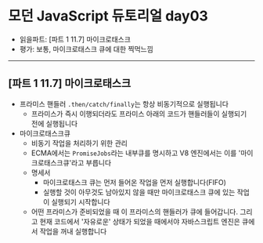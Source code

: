# 모던 JavaScript 듀토리얼 day03

- 읽을파트: [파트 1 11.7] 마이크로태스크
- 평가: 보통, 마이크로태스크 큐에 대한 찍먹느낌

---

## [파트 1 11.7] 마이크로태스크

- 프라미스 핸들러 `.then/catch/finally`는 항상 비동기적으로 실행됩니다
  - 프라미스가 즉시 이행되더라도 프라미스 아래의 코드가 핸들러들이 실행되기 전에 실행됩니다
- 마이크로태스크큐
  - 비동기 작업을 처리하기 위한 관리
  - ECMA에서는 `PromiseJobs`라는 내부큐를 명시하고 V8 엔진에서는 이를 '마이크로태스크큐'라고 부릅니다
  - 명세서
    - 마이크로태스크 큐는 먼저 들어온 작업을 먼저 실행합니다(FIFO)
    - 실행할 것이 아무것도 남아있지 않을 때만 마이크로태스크 큐에 있는 작업이 실행되기 시작합니다
  - 어떤 프라미스가 준비되었을 때 이 프라미스의 핸들러가 큐에 들어갑니다. 그리고 현재 코드에서 '자유로운' 상태가 되었을 때에서야 자바스크립트 엔진은 큐에서 작업을 꺼내 실행합니다
